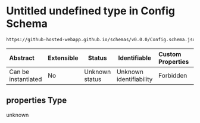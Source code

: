 # Untitled undefined type in Config Schema

```txt
https://github-hosted-webapp.github.io/schemas/v0.0.0/Config.schema.json#/definitions/ModelsConfig/properties
```

| Abstract | Extensible | Status | Identifiable | Custom Properties | Additional Properties | Access Restrictions | Defined In |
| :-- | --- | --- | --- | :-- | --- | --- | --- |
| Can be instantiated | No | Unknown status | Unknown identifiability | Forbidden | Allowed | none | [Config.schema.json\*](../Config.schema.json "open original schema") |

## properties Type

unknown
